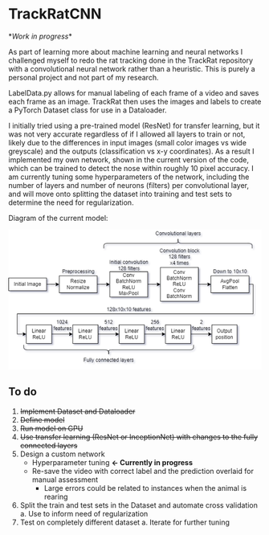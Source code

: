 # TrackRatCNN 

\**Work in progress*\*
 
As part of learning more about machine learning and neural networks I challenged myself to redo the rat tracking done in the TrackRat repository with a convolutional neural network rather than a heuristic. This is purely a personal project and not part of my research.

LabelData.py allows for manual labeling of each frame of a video and saves each frame as an image. TrackRat then uses the images and labels to create a PyTorch Dataset class for use in a Dataloader. 

I initially tried using a pre-trained model (ResNet) for transfer learning, but it was not very accurate regardless of if I allowed all layers to train or not, likely due to the differences in input images (small color images vs wide greyscale) and the outputs (classification vs x-y coordinates). As a result I implemented my own network, shown in the current version of the code, which can be trained to detect the nose within roughly 10 pixel accuracy. I am currently tuning some hyperparameters of the network, including the number of layers and number of neurons (filters) per convolutional layer, and will move onto splitting the dataset into training and test sets to determine the need for regularization. 

Diagram of the current model:
<p align="center">
  <img src="https://github.com/richyyun/TrackRatCNN/blob/main/Diagram_20220522.png" />
</p>

## To do
1. ~~Implement Dataset and Dataloader~~
2. ~~Define model~~
3. ~~Run model on GPU~~
4. ~~Use transfer learning (ResNet or InceptionNet) with changes to the fully connected layers~~
5. Design a custom network 
   - Hyperparameter tuning **&larr; Currently in progress**
   - Re-save the video with correct label and the prediction overlaid for manual assessment
      - Large errors could be related to instances when the animal is rearing
6. Split the train and test sets in the Dataset and automate cross validation
  a. Use to inform need of regularization
7. Test on completely different dataset
  a. Iterate for further tuning
